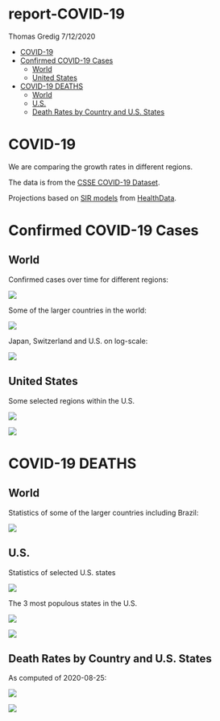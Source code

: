report-COVID-19
================
Thomas Gredig
7/12/2020

  - [COVID-19](#covid-19)
  - [Confirmed COVID-19 Cases](#confirmed-covid-19-cases)
      - [World](#world)
      - [United States](#united-states)
  - [COVID-19 DEATHS](#covid-19-deaths)
      - [World](#world-1)
      - [U.S.](#u.s.)
      - [Death Rates by Country and U.S.
        States](#death-rates-by-country-and-u.s.-states)

# COVID-19

We are comparing the growth rates in different regions.

The data is from the [CSSE COVID-19
Dataset](https://github.com/CSSEGISandData/COVID-19).

Projections based on [SIR
models](https://www.maa.org/press/periodicals/loci/joma/the-sir-model-for-spread-of-disease-the-differential-equation-model)
from [HealthData](https://covid19.healthdata.org/projections).

# Confirmed COVID-19 Cases

## World

Confirmed cases over time for different regions:

![](README_files/figure-gfm/unnamed-chunk-4-1.png)<!-- -->

Some of the larger countries in the world:

![](README_files/figure-gfm/unnamed-chunk-5-1.png)<!-- -->

Japan, Switzerland and U.S. on log-scale:

![](README_files/figure-gfm/unnamed-chunk-6-1.png)<!-- -->

## United States

Some selected regions within the U.S.

![](README_files/figure-gfm/unnamed-chunk-7-1.png)<!-- -->

![](README_files/figure-gfm/unnamed-chunk-8-1.png)<!-- -->

# COVID-19 DEATHS

## World

Statistics of some of the larger countries including Brazil:

![](README_files/figure-gfm/unnamed-chunk-11-1.png)<!-- -->

## U.S.

Statistics of selected U.S. states

![](README_files/figure-gfm/unnamed-chunk-12-1.png)<!-- -->

The 3 most populous states in the U.S.

![](README_files/figure-gfm/unnamed-chunk-13-1.png)<!-- -->

![](README_files/figure-gfm/unnamed-chunk-14-1.png)<!-- -->

## Death Rates by Country and U.S. States

As computed of 2020-08-25:

![](README_files/figure-gfm/unnamed-chunk-15-1.png)<!-- -->

![](README_files/figure-gfm/unnamed-chunk-16-1.png)<!-- -->
